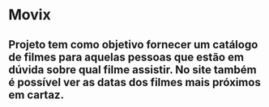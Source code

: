 # Movix
## Projeto tem como objetivo fornecer um catálogo de filmes para aquelas pessoas que estão em dúvida sobre qual filme assistir. No site também é possível ver as datas dos filmes mais próximos em cartaz.